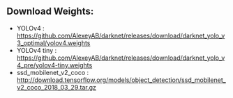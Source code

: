 ## Download Weights:
- YOLOv4 : https://github.com/AlexeyAB/darknet/releases/download/darknet_yolo_v3_optimal/yolov4.weights
- YOLOv4 tiny : https://github.com/AlexeyAB/darknet/releases/download/darknet_yolo_v4_pre/yolov4-tiny.weights
- ssd_mobilenet_v2_coco : http://download.tensorflow.org/models/object_detection/ssd_mobilenet_v2_coco_2018_03_29.tar.gz
